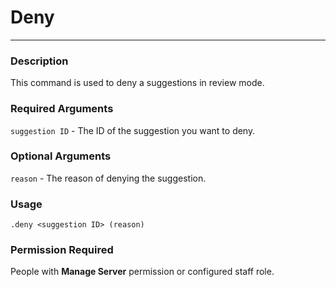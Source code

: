 # Deny
---
### Description
This command is used to deny a suggestions in review mode.
### Required Arguments
`suggestion ID` - The ID of the suggestion you want to deny.
### Optional Arguments
`reason` - The reason of denying the suggestion. 
### Usage
```
.deny <suggestion ID> (reason)
```
### Permission Required
People with **Manage Server** permission or configured staff role.